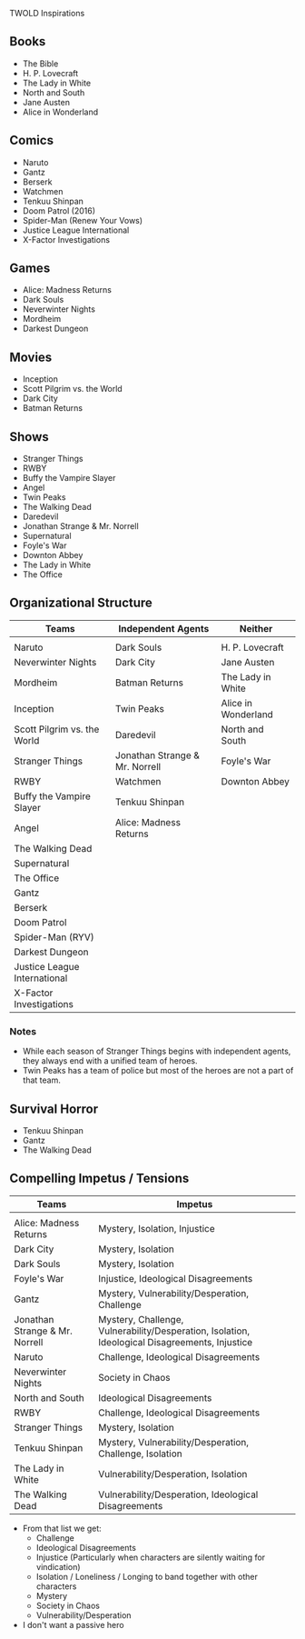 TWOLD Inspirations

## Books

* The Bible
* H. P. Lovecraft
* The Lady in White
* North and South
* Jane Austen
* Alice in Wonderland

## Comics

* Naruto
* Gantz
* Berserk
* Watchmen
* Tenkuu Shinpan
* Doom Patrol (2016)
* Spider-Man (Renew Your Vows)
* Justice League International
* X-Factor Investigations

## Games

* Alice: Madness Returns
* Dark Souls
* Neverwinter Nights
* Mordheim
* Darkest Dungeon

## Movies

* Inception
* Scott Pilgrim vs. the World
* Dark City
* Batman Returns

## Shows

* Stranger Things
* RWBY
* Buffy the Vampire Slayer
* Angel
* Twin Peaks
* The Walking Dead
* Daredevil
* Jonathan Strange & Mr. Norrell
* Supernatural
* Foyle's War
* Downton Abbey
* The Lady in White
* The Office

## Organizational Structure

| Teams                        | Independent Agents             | Neither             |
| ---------------------------- | ------------------------------ | ------------------- |
|                              |                                |                     |
| Naruto                       | Dark Souls                     | H. P. Lovecraft     |
| Neverwinter Nights           | Dark City                      | Jane Austen         |
| Mordheim                     | Batman Returns                 | The Lady in White   |
| Inception                    | Twin Peaks                     | Alice in Wonderland |
| Scott Pilgrim vs. the World  | Daredevil                      | North and South     |
| Stranger Things              | Jonathan Strange & Mr. Norrell | Foyle's War         |
| RWBY                         | Watchmen                       | Downton Abbey       |
| Buffy the Vampire Slayer     | Tenkuu Shinpan                 |                     |
| Angel                        | Alice: Madness Returns         |                     |
| The Walking Dead             |                                |                     |
| Supernatural                 |                                |                     |
| The Office                   |                                |                     |
| Gantz                        |                                |                     |
| Berserk                      |                                |                     |
| Doom Patrol                  |                                |                     |
| Spider-Man (RYV)             |                                |                     |
| Darkest Dungeon              |                                |                     |
| Justice League International |                                |                     |
| X-Factor Investigations      |                                |                     |

### Notes

* While each season of Stranger Things begins with independent agents, they always end with a unified team of heroes.
* Twin Peaks has a team of police but most of the heroes are not a part of that team.

## Survival Horror

* Tenkuu Shinpan
* Gantz
* The Walking Dead

## Compelling Impetus / Tensions

| Teams                          | Impetus                                                      |
| ------------------------------ | ------------------------------------------------------------ |
|                                |                                                              |
| Alice: Madness Returns         | Mystery, Isolation, Injustice                                |
| Dark City                      | Mystery, Isolation                                           |
| Dark Souls                     | Mystery, Isolation                                           |
| Foyle's War                    | Injustice, Ideological Disagreements                         |
| Gantz                          | Mystery, Vulnerability/Desperation, Challenge                |
| Jonathan Strange & Mr. Norrell | Mystery, Challenge, Vulnerability/Desperation, Isolation, Ideological Disagreements, Injustice |
| Naruto                         | Challenge, Ideological Disagreements                         |
| Neverwinter Nights             | Society in Chaos                                             |
| North and South                | Ideological Disagreements                                    |
| RWBY                           | Challenge, Ideological Disagreements                         |
| Stranger Things                | Mystery, Isolation                                           |
| Tenkuu Shinpan                 | Mystery, Vulnerability/Desperation, Challenge, Isolation     |
| The Lady in White              | Vulnerability/Desperation, Isolation                         |
| The Walking Dead               | Vulnerability/Desperation, Ideological Disagreements         |

* From that list we get:
  * Challenge
  * Ideological Disagreements
  * Injustice (Particularly when characters are silently waiting for vindication)
  * Isolation / Loneliness / Longing to band together with other characters
  * Mystery
  * Society in Chaos
  * Vulnerability/Desperation
* I don't want a passive hero